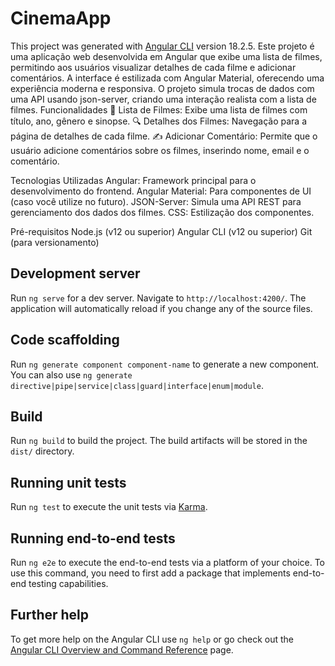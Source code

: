 # CinemaApp

This project was generated with [Angular CLI](https://github.com/angular/angular-cli) version 18.2.5.
Este projeto é uma aplicação web desenvolvida em Angular que exibe uma lista de filmes, permitindo aos usuários visualizar detalhes de cada filme e adicionar comentários. A interface é estilizada com Angular Material, oferecendo uma experiência moderna e responsiva. O projeto simula trocas de dados com uma API usando json-server, criando uma interação realista com a lista de filmes.
Funcionalidades
📜 Lista de Filmes: Exibe uma lista de filmes com título, ano, gênero e sinopse.
🔍 Detalhes dos Filmes: Navegação para a página de detalhes de cada filme.
✍️ Adicionar Comentário: Permite que o usuário adicione comentários sobre os filmes, inserindo nome, email e o comentário.

Tecnologias Utilizadas
Angular: Framework principal para o desenvolvimento do frontend.
Angular Material: Para componentes de UI (caso você utilize no futuro).
JSON-Server: Simula uma API REST para gerenciamento dos dados dos filmes.
CSS: Estilização dos componentes.

Pré-requisitos
Node.js (v12 ou superior)
Angular CLI (v12 ou superior)
Git (para versionamento)

## Development server

Run `ng serve` for a dev server. Navigate to `http://localhost:4200/`. The application will automatically reload if you change any of the source files.

## Code scaffolding

Run `ng generate component component-name` to generate a new component. You can also use `ng generate directive|pipe|service|class|guard|interface|enum|module`.

## Build

Run `ng build` to build the project. The build artifacts will be stored in the `dist/` directory.

## Running unit tests

Run `ng test` to execute the unit tests via [Karma](https://karma-runner.github.io).

## Running end-to-end tests

Run `ng e2e` to execute the end-to-end tests via a platform of your choice. To use this command, you need to first add a package that implements end-to-end testing capabilities.

## Further help

To get more help on the Angular CLI use `ng help` or go check out the [Angular CLI Overview and Command Reference](https://angular.dev/tools/cli) page.
